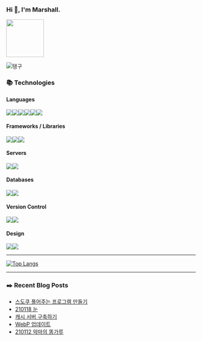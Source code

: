 ### Hi 👋, I'm Marshall.

[<img width="100" src="https://marshall-ku.github.io/marshall-ku/assets/images/blog.svg" />][blog]

![탱구](https://marshall-ku.github.io/marshall-ku/assets/images/taengoo.gif)

<!--
- 🔭 I’m currently working on ...
- 🌱 I’m currently learning ...
- 👯 I’m looking to collaborate on ...
- 🤔 I’m looking for help with ...
- 💬 Ask me about ...
- 📫 How to reach me: ...
- 😄 Pronouns: ...
- ⚡ Fun fact: ...
-->

### 📚 Technologies

#### Languages

<img src="https://img.shields.io/badge/node.js%20-%2343853D.svg?&style=for-the-badge&logo=node.js&logoColor=white"/><img src="https://img.shields.io/badge/javascript%20-%23323330.svg?&style=for-the-badge&logo=javascript&logoColor=%23F7DF1E"/><img src="https://img.shields.io/badge/typescript%20-%23007ACC.svg?&style=for-the-badge&logo=typescript&logoColor=white"/><img src="https://img.shields.io/badge/html5%20-%23E34F26.svg?&style=for-the-badge&logo=html5&logoColor=white"/><img src="https://img.shields.io/badge/css3%20-%231572B6.svg?&style=for-the-badge&logo=css3&logoColor=white"/><img src="https://img.shields.io/badge/php-%23777BB4.svg?&style=for-the-badge&logo=php&logoColor=white"/>

#### Frameworks / Libraries

<img src="https://img.shields.io/badge/react%20-%2320232a.svg?&style=for-the-badge&logo=react&logoColor=%2361DAFB"/><img src="https://img.shields.io/badge/jquery%20-%230769AD.svg?&style=for-the-badge&logo=jquery&logoColor=white"/><img src="https://img.shields.io/badge/webpack%20-%238DD6F9.svg?&style=for-the-badge&logo=webpack&logoColor=black" />

#### Servers

<img src="https://img.shields.io/badge/nginx%20-%23009639.svg?&style=for-the-badge&logo=nginx&logoColor=white"/><img src="https://img.shields.io/badge/apache%20-%23D42029.svg?&style=for-the-badge&logo=apache&logoColor=white"/>

#### Databases

<img src="https://img.shields.io/badge/mysql-%2300f.svg?&style=for-the-badge&logo=mysql&logoColor=white"/><img src ="https://img.shields.io/badge/MongoDB-%234ea94b.svg?&style=for-the-badge&logo=mongodb&logoColor=white"/>

#### Version Control

<img src="https://img.shields.io/badge/git%20-%23F05033.svg?&style=for-the-badge&logo=git&logoColor=white"/><img src="https://img.shields.io/badge/github%20-%23121011.svg?&style=for-the-badge&logo=github&logoColor=white"/>

#### Design

<img src="https://img.shields.io/badge/adobe%20photoshop%20-%2331A8FF.svg?&style=for-the-badge&logo=adobe%20photoshop&logoColor=white"/><img src="https://img.shields.io/badge/adobe%20illustrator%20-%23FF9A00.svg?&style=for-the-badge&logo=adobe%20illustrator&logoColor=white"/>

---

[![Top Langs](https://github-readme-stats.vercel.app/api/top-langs/?username=marshall-ku&langs_count=7&theme=onedark)](https://github.com/anuraghazra/github-readme-stats)

---

### ✒️ Recent Blog Posts

<!-- BLOG-POST-LIST:START -->
- [스도쿠 풀어주는 프로그램 만들기](https://marshall-ku.com/web/tips/%ec%8a%a4%eb%8f%84%ec%bf%a0-%ed%92%80%ec%96%b4%ec%a3%bc%eb%8a%94-%ed%94%84%eb%a1%9c%ea%b7%b8%eb%9e%a8-%eb%a7%8c%eb%93%a4%ea%b8%b0)
- [210118 눈](https://marshall-ku.com/gallery/210118-%eb%88%88)
- [캐시 서버 구축하기](https://marshall-ku.com/web/tips/%ec%ba%90%ec%8b%9c-%ec%84%9c%eb%b2%84-%ea%b5%ac%ec%b6%95%ed%95%98%ea%b8%b0)
- [WebP 업데이트](https://marshall-ku.com/web/log/webp-%ec%97%85%eb%8d%b0%ec%9d%b4%ed%8a%b8)
- [210112 악마의 똥가루](https://marshall-ku.com/gallery/210112-%ec%95%85%eb%a7%88%ec%9d%98-%eb%98%a5%ea%b0%80%eb%a3%a8)
<!-- BLOG-POST-LIST:END -->

[blog]: https://marshall-ku.com
